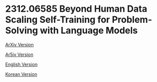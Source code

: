 # 2312.06585 Beyond Human Data Scaling Self-Training for Problem-Solving with Language Models

[ArXiv Version](https://arxiv.org/abs/2312.06585)

[Ar5iv Version](https://ar5iv.org/abs/2312.06585)

[English Version](https://raw.githack.com/kh-kim/arxiv-translator/master/papers/2312.06585/paper.en.html)

[Korean Version](https://raw.githack.com/kh-kim/arxiv-translator/master/papers/2312.06585/paper.ko.html)